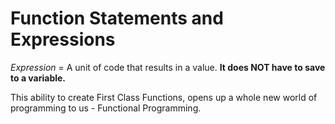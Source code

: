 # Function Statements and Expressions

*Expression* = A unit of code that results in a value. **It does NOT have to save to a variable.**

This ability to create First Class Functions, opens up a whole new world of programming to us - Functional Programming.
